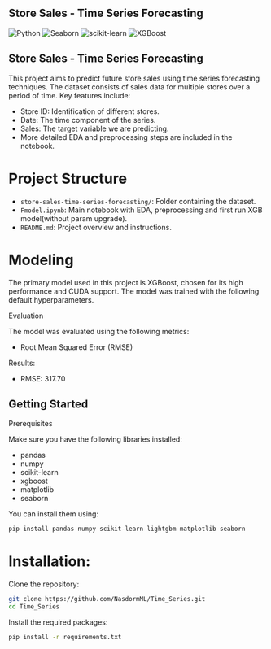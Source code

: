 ## Store Sales - Time Series Forecasting

![Python](https://img.shields.io/badge/Python-3.11+-brightgreen)
![Seaborn](https://img.shields.io/badge/Seaborn-v0.13.2-blue)
![scikit-learn](https://img.shields.io/badge/scikit--learn-v1.5.1-yellow)
![XGBoost](https://img.shields.io/badge/XGBoost-v2.1.0-red)

## Store Sales - Time Series Forecasting

This project aims to predict future store sales using time series forecasting techniques.
The dataset consists of sales data for multiple stores over a period of time. Key features include:

- Store ID: Identification of different stores.
- Date: The time component of the series.
- Sales: The target variable we are predicting.
- More detailed EDA and preprocessing steps are included in the notebook.

# Project Structure

- `store-sales-time-series-forecasting/`: Folder containing the dataset.
- `Fmodel.ipynb`: Main notebook with EDA, preprocessing and first run XGB model(without param upgrade).
- `README.md`: Project overview and instructions.

# Modeling

The primary model used in this project is XGBoost, chosen for its high performance and CUDA support. The model was trained with the following default hyperparameters.

Evaluation

The model was evaluated using the following metrics:
- Root Mean Squared Error (RMSE)

Results:
- RMSE: 317.70

## Getting Started

Prerequisites

Make sure you have the following libraries installed:
- pandas
- numpy
- scikit-learn
- xgboost
- matplotlib
- seaborn

You can install them using:
```bash
pip install pandas numpy scikit-learn lightgbm matplotlib seaborn
```

# Installation:
Clone the repository:
```bash
git clone https://github.com/NasdormML/Time_Series.git
cd Time_Series
```

Install the required packages:
```bash
pip install -r requirements.txt
```
